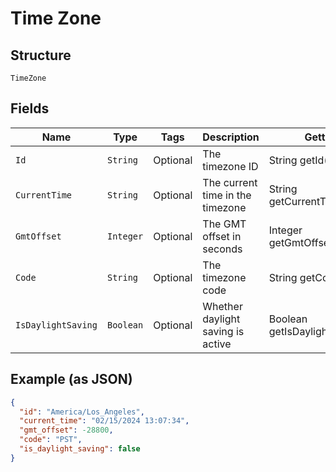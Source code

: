 
# Time Zone

## Structure

`TimeZone`

## Fields

| Name | Type | Tags | Description | Getter | Setter |
|  --- | --- | --- | --- | --- | --- |
| `Id` | `String` | Optional | The timezone ID | String getId() | setId(String id) |
| `CurrentTime` | `String` | Optional | The current time in the timezone | String getCurrentTime() | setCurrentTime(String currentTime) |
| `GmtOffset` | `Integer` | Optional | The GMT offset in seconds | Integer getGmtOffset() | setGmtOffset(Integer gmtOffset) |
| `Code` | `String` | Optional | The timezone code | String getCode() | setCode(String code) |
| `IsDaylightSaving` | `Boolean` | Optional | Whether daylight saving is active | Boolean getIsDaylightSaving() | setIsDaylightSaving(Boolean isDaylightSaving) |

## Example (as JSON)

```json
{
  "id": "America/Los_Angeles",
  "current_time": "02/15/2024 13:07:34",
  "gmt_offset": -28800,
  "code": "PST",
  "is_daylight_saving": false
}
```

